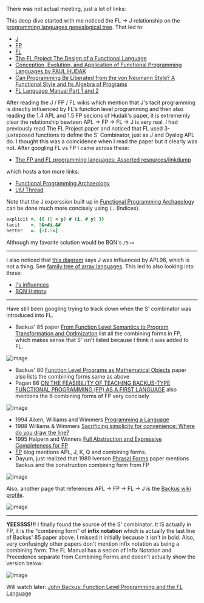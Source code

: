 There was not actual meeting, just a lot of links:

This deep dive started with me noticed the FL -> J relationship on the [programming languages genealogical tree](https://github.com/stereobooster/programming-languages-genealogical-tree). That led to:

* [J](https://yamm.finance/wiki/J_(programming_language).html)
* [FP](https://yamm.finance/wiki/FP_(programming_language).html)
* [FL](https://yamm.finance/wiki/FL_(programming_language).html)
* [The FL Project The Design of a Functional Language](http://theory.stanford.edu/~aiken/publications/trs/FLProject.pdf)
* [Conception, Evolution, and Application of Functional Programming Languages by PAUL HUDAK ](http://www.dbnet.ece.ntua.gr/~adamo/languages/books/p359-hudak.pdf)
* [Can Programming Be Liberated from the von Neumann Style? A Functional Style and Its Algebra of Programs](https://dl.acm.org/doi/pdf/10.1145/359576.359579)
* [FL Language Manual Part 1 and 2](http://theory.stanford.edu/~aiken/publications/trs/RJ7100.pdf)

After reading the J / FP / FL wikis which mention that J's tacit programming is directly influenced by FL's function level programming and then also reading the 1.4 APL and 1.5 FP secions of Hudak's paper, it is extrememly clear the relationship bewteen APL -> FP -> FL -> J is very real. I had previously read The FL Project paper and noticed that FL used 3-juxtaposed functions to define the S' Combinator, just as J and Dyalog APL do. I thought this was a coincidence when I read the paper but it clearly was not. After googling FL vs FP I came across these:

* [The FP and FL programming languages: Assorted resources/linkdump](https://medium.com/@christoph.sachse/the-fp-and-fl-programming-languages-assorted-resources-linkdump-e310914221a9)

which hosts a ton more links: 

* [Functional Programming Archaeology](https://prog21.dadgum.com/14.html)
* [LtU Thread](http://lambda-the-ultimate.org/classic/message4172.html)

Note that the J experssion built up in [Functional Programming Archaeology](https://prog21.dadgum.com/14.html) can be done much more concisely using `I.` (Indices).

```j
explicit =. {{ (5 < y) # (i. # y) }}
tacit    =. 5&<#i.&#
better   =. [:I.5<]
```

Although my favorite solution would be BQN's `/5⊸<`
____

I also noticed that [this diagram](https://github.com/stereobooster/programming-languages-genealogical-tree/blob/gh-pages/img/computer-languages-chart.png) says J was influenced by APL96, which is not a thing. See [family tree of array languages](https://aplwiki.com/wiki/Family_tree_of_array_languages). This led to also looking into these:

* [I's influences](https://github.com/mlochbaum/ILanguage/blob/master/doc/influences.md)
* [BQN History](https://mlochbaum.github.io/BQN/commentary/history.html)

____

Have still been googling trying to track down when the S' combinator was introduced into FL. 

* Backus' 85 paper [From Function Level Semantics to Program Transformation and Optlmizatlon](https://link.springer.com/content/pdf/10.1007/3-540-15198-2_5.pdf) list all the combining forms in FP, which makes sense that S' isn't listed because I think it was added to FL.

![image](https://user-images.githubusercontent.com/36027403/157129855-d11f17cd-6dd5-4768-88ed-d2c2f9a61eb2.png)

* Backus' 80 [Function Level Programs as Mathematical Objects](https://dl.acm.org/doi/pdf/10.1145/800223.806757?casa_token=sbfJ1AjZlWIAAAAA:NO7gdcWKn6QtQTI8SHE3_TN_Xh9ufq4ruDrwAgovttrI1nqW5S69c5LMsTlCOzz5CMl_Z2lRY9ic8g) paper also lists the combining forms same as above
* Pagan 86 [ON THE FEASIBILITY OF TEACHING BACKUS-TYPE FUNCTIONAL PROGRAMMING (FP) AS A FIRST LANGUAGE](https://dl.acm.org/doi/pdf/10.1145/378905.378929) also mentions the 6 combining forms of FP very concisely

![image](https://user-images.githubusercontent.com/36027403/157130320-bda80175-6c5e-4749-b90a-ef81b5d43ce6.png)

* 1994 Aiken, Williams and Wimmers [Programming a Language](https://citeseerx.ist.psu.edu/viewdoc/download?doi=10.1.1.50.363&rep=rep1&type=pdf)
* 1988 Williams & Wimmers [Sacrificing simplicity for convenience: Where do you draw the line?](https://dl.acm.org/doi/pdf/10.1145/73560.73575?casa_token=xtnN2htU2rgAAAAA:yR2CgkNiXMy28HliyfeOa37Eo4u04eTR40nju0HXEKW1aTH8anTqZ8cjAIlPRa9TYbWF67u5NiMQ1w)
* 1995 Halpern and Winners [Full Abstraction and Expressive Completeness for FP](https://pdf.sciencedirectassets.com/272575/1-s2.0-S0890540100X01034/1-s2.0-S0890540185710656/main.pdf?X-Amz-Security-Token=IQoJb3JpZ2luX2VjEEcaCXVzLWVhc3QtMSJHMEUCIHA6ATR%2BSY3ofF0%2BNY8NQ5109r%2FaihiCTd2gxB2Ip%2BIbAiEArn5vlOhSFs2snS%2Fy6NsFKBaM3EWVeivC03Z0HOLR8UwqgwQIsP%2F%2F%2F%2F%2F%2F%2F%2F%2F%2FARAEGgwwNTkwMDM1NDY4NjUiDHH%2F8Rf8u%2BNZMY5N6CrXA2CiTnoB2v3kAXOi4Vh%2FnpY291Ez6fAh1df5ipZBZ9ANbPpCxJh%2FC0axVTr6fIKjEr6UUO0O%2B7w24GYsLE715drk8OwTOnAPXNWx2%2BJIH7hfu6%2F0l%2B7eBcIHXlihwTQ5b%2F06iEBkGZmOJo9FyrT9idpZnmwJ0mJ%2FEZ9fOXjy5e5GRcNP7muzWpi6%2FiAfL6BlVc5n4AmMHjkajIOgW%2F7xpc%2Fgva8fZ4ADJxCLXtuYe6IwbExXrD%2BC6%2Fb80lrKFaSykpksJVWW7kmmUnXyR62c46pmiB9AGVvyCOwNoRejyA5vkeb1Ktm0aOBzTlAoKJPUIslLZl7wJzB1qJcOPFkGAJASpA9Eq%2FDnFEWtD6C4dhrLhZiKThN5Wp3%2FZWslvaU8%2F7HytdPNl%2BuNPz5nDx6fCczImWaOyAap1HKpYYppirjwK9Nd92z0bHHdUHr8E%2FB1dhy2wASH%2BX4BgG3bndcwnTIjeh4DIxAzTXgga8BPuRr6U7mqmtdEC3Jvvm%2F%2BEFKXCfGPX3bTrLQafe0cpLeACReYCyyZocEHHIh2vXzm3A75uwXl%2B1P%2B78XqKwY18rZI%2FMhv9ZObEYeeckh8TcCm2L8VR%2F3ZYuZLiuuZke7RGW91WA273Ed%2F%2FjCnnJqRBjqlATgsz7fYTUQ43zGpo3uu49jAt6hxGO6PKXDscVwNtftRKXPGW5T9fupV%2FMamS7y8E1p059VJpB80dOhRZuZL9vs61HP9Xor4PqZXR%2FerkmFER%2BS1h5r%2BHb893cnOYa8L8gSg5P9Du6OnH6C2m%2BLJrpKc3vm44G30aVRpNpFCvtseBImJO%2FlI%2FLBHA5Hv1yozy0kKvF7zwVVAWHjdmAy97KmzhXz%2Bsg%3D%3D&X-Amz-Algorithm=AWS4-HMAC-SHA256&X-Amz-Date=20220307T235406Z&X-Amz-SignedHeaders=host&X-Amz-Expires=300&X-Amz-Credential=ASIAQ3PHCVTYXOEU6GWA%2F20220307%2Fus-east-1%2Fs3%2Faws4_request&X-Amz-Signature=e0dea4362e8ee9edf163d609c6d4f2a5c49f79c383c6e8886ad62137c600d35b&hash=5c33fd122cc24e2fb740a06bdee98579f569a519d7c8a3f801087caf89a0c8cb&host=68042c943591013ac2b2430a89b270f6af2c76d8dfd086a07176afe7c76c2c61&pii=S0890540185710656&tid=spdf-d5c9f717-34d2-4fb9-94b9-75ed825c5fa2&sid=aa8c8e509b6ea44d1e6bc3c33b65c69d38begxrqa&type=client&ua=53015959505e550d5c&rr=6e87411b380d3fd3)
* [FP](http://www.math.bas.bg/bantchev/place/fp.html) blog mentions APL, J, K, Q and combining forms.
* Dayum, just realized that 1989 Iverson [Phrasal Forms](https://dl.acm.org/doi/pdf/10.1145/75144.75172?casa_token=SBuG6s2MOQYAAAAA:91LYwz8oBAMKK3hYQVKC_1WtKsD0gscdEj1zSzvp6ekImNgUmBcCegesPAcBuAwkGdDjgK0Oz8opDA) paper mentions Backus and the construction combining form from FP

![image](https://user-images.githubusercontent.com/36027403/157142992-d7b1fc1f-cee4-465f-9e7f-5258302fac59.png)


Also, another page that references APL -> FP -> FL -> J is the [Backus wiki profile](http://taggedwiki.zubiaga.org/new_content/44a9e49e9ea9970a5200b007aaa430e0).

![image](https://user-images.githubusercontent.com/36027403/157129563-ad7d42ca-4cf3-41c7-a184-59cf9069b3b6.png)

____

**YEESSSS!!!** I finally found the source of the S' combinator. It IS actually in FP, it is the "combining form" of **infix notation** which is actually the last line of Backus' 85 paper above. I missed it initially because it isn't in bold. Also, very confusingly other papers don't mention infix notation as being a combining form. The FL Manual has a secion of Infix Notation and Precedence separate from Combining Forms and doesn't actually show the version below:

![image](https://user-images.githubusercontent.com/36027403/157143896-a56b9468-7075-4fd3-b596-cc9b2685142c.png)

Will watch later: [John Backus: Function Level Programming and the FL Language](https://archive.org/details/JohnBack1987)
